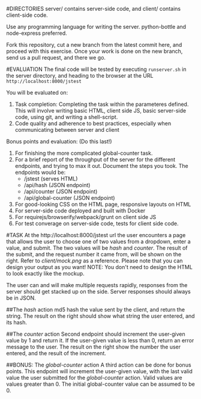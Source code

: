 #DIRECTORIES
server/ contains server-side code, and client/ contains client-side code.

Use any programming language for writing the server. 
python-bottle and node-express preferred.

Fork this repository, cut a new branch from the latest commit here, 
and proceed with this exercise.
Once your work is done on the new branch, send us a pull request, and there
we go.

#EVALUATION
The final code will be tested by executing ``runserver.sh`` in the 
server directory, and heading to the browser at the URL 
``http://localhost:8000/jstest``

You will be evaluated on:
1. Task completion: Completing the task within the parameteres defined. This will involve 
   writing basic HTML, client side JS, basic server-side code, using git, 
   and writing a shell-script.
2. Code quality and adherence to best practices, especially when communicating
   between server and client

Bonus points and evaluation: (Do this last!)
1. For finishing the more complicated global-counter task.
2. For a brief report of the throughput of the server for the 
   different endpoints, and trying to max it out. Document the steps you took. 
   The endpoints would be:
    - /jstest (serves HTML)
    - /api/hash (JSON endpoint)
    - /api/counter (JSON endpoint)
    - /api/global-counter (JSON endpoint)
3. For good-looking CSS on the HTML page, responsive layouts on 
   HTML
4. For server-side code deployed and built with Docker 
5. For requirejs/browserify/webpack/grunt on client side JS 
6. For test converage on server-side code, tests for client side code. 

#TASK
At the http://localhost:8000/jstest url the user encounters a page that allows 
the user to choose one of two values from a dropdown, enter a value, and 
submit. The two values will be *hash* and *counter*. The result of the submit,
and the request number it came from, will be shown on the right. 
Refer to _client/mock.png_ as a reference. Please note that you can design your
output as you want! 
NOTE: You don't need to design the HTML to look exactly like the mockup.

The user can and will make multiple requests rapidly, responses from the 
server should get stacked up on the side.
Server responses should always be in JSON.

##The *hash* action
md5 hash the value sent by the client, and return the string.
The result on the right should show what string the user entered, and its
hash.

##The *counter* action
Second endpoint should increment the user-given value by 1 and return it.
If the user-given value is less than 0, return an error message to the user.
The result on the right show the number the user entered, and the result of
the increment.

##BONUS: The *global-counter* action
A third action can be done for bonus points.
This endpoint will increment the user-given value, with the last valid value 
the user submitted for the *global-counter* action. Valid values are values 
greater than 0. The initial global-counter value can be assumed to be 0.
